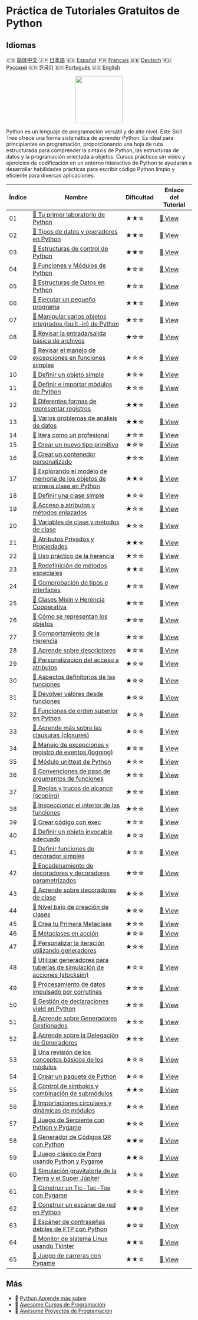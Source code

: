 # Práctica de Tutoriales Gratuitos de Python

## Idiomas

🇨🇳 [简体中文](README_zh.md) 🇯🇵 [日本語](README_ja.md) 🇪🇸 [Español](README_es.md) 🇫🇷 [Français](README_fr.md) 🇩🇪 [Deutsch](README_de.md) 🇷🇺 [Русский](README_ru.md) 🇰🇷 [한국어](README_ko.md) 🇧🇷 [Português](README_pt.md) 🇺🇸 [English](README.md) 

<div align="center">
<img width="128px" src="https://file.labex.io/path/E4pVLzVNCjyM.png">
</div>

Python es un lenguaje de programación versátil y de alto nivel. Este Skill Tree ofrece una forma sistemática de aprender Python. Es ideal para principiantes en programación, proporcionando una hoja de ruta estructurada para comprender la sintaxis de Python, las estructuras de datos y la programación orientada a objetos. Cursos prácticos sin video y ejercicios de codificación en un entorno interactivo de Python te ayudarán a desarrollar habilidades prácticas para escribir código Python limpio y eficiente para diversas aplicaciones.

|   Índice | Nombre                                                                                                                                                                          | Dificultad   | Enlace del Tutorial                                                                                        |
|----------|---------------------------------------------------------------------------------------------------------------------------------------------------------------------------------|--------------|------------------------------------------------------------------------------------------------------------|
|       01 | [📖 Tu primer laboratorio de Python](https://labex.io/es/tutorials/python-your-first-python-lab-270256)                                                                         | ★★☆          | [🔗 View](https://labex.io/es/tutorials/python-your-first-python-lab-270256)                               |
|       02 | [📖 Tipos de datos y operadores en Python](https://labex.io/es/tutorials/python-python-data-types-and-operators-393077)                                                         | ★★☆          | [🔗 View](https://labex.io/es/tutorials/python-python-data-types-and-operators-393077)                     |
|       03 | [📖 Estructuras de control de Python](https://labex.io/es/tutorials/python-python-control-structures-393123)                                                                    | ★★☆          | [🔗 View](https://labex.io/es/tutorials/python-python-control-structures-393123)                           |
|       04 | [📖 Funciones y Módulos de Python](https://labex.io/es/tutorials/python-python-functions-and-modules-393141)                                                                    | ★☆☆          | [🔗 View](https://labex.io/es/tutorials/python-python-functions-and-modules-393141)                        |
|       05 | [📖 Estructuras de Datos en Python](https://labex.io/es/tutorials/python-python-data-structures-393168)                                                                         | ★☆☆          | [🔗 View](https://labex.io/es/tutorials/python-python-data-structures-393168)                              |
|       06 | [📖 Ejecutar un pequeño programa](https://labex.io/es/tutorials/python-run-a-small-program-132390)                                                                              | ★★☆          | [🔗 View](https://labex.io/es/tutorials/python-run-a-small-program-132390)                                 |
|       07 | [📖 Manipular varios objetos integrados (built-in) de Python](https://labex.io/es/tutorials/python-manipulate-various-built-in-python-objects-132391)                           | ★☆☆          | [🔗 View](https://labex.io/es/tutorials/python-manipulate-various-built-in-python-objects-132391)          |
|       08 | [📖 Revisar la entrada/salida básica de archivos](https://labex.io/es/tutorials/python-review-basic-file-i-o-132392)                                                            | ★☆☆          | [🔗 View](https://labex.io/es/tutorials/python-review-basic-file-i-o-132392)                               |
|       09 | [📖 Revisar el manejo de excepciones en funciones simples](https://labex.io/es/tutorials/python-review-simple-functions-exception-handling-132393)                              | ★☆☆          | [🔗 View](https://labex.io/es/tutorials/python-review-simple-functions-exception-handling-132393)          |
|       10 | [📖 Definir un objeto simple](https://labex.io/es/tutorials/python-define-a-simple-object-132394)                                                                               | ★☆☆          | [🔗 View](https://labex.io/es/tutorials/python-define-a-simple-object-132394)                              |
|       11 | [📖 Definir e importar módulos de Python](https://labex.io/es/tutorials/python-defining-and-importing-python-modules-132395)                                                    | ★☆☆          | [🔗 View](https://labex.io/es/tutorials/python-defining-and-importing-python-modules-132395)               |
|       12 | [📖 Diferentes formas de representar registros](https://labex.io/es/tutorials/python-different-ways-of-representing-records-132428)                                             | ★★☆          | [🔗 View](https://labex.io/es/tutorials/python-different-ways-of-representing-records-132428)              |
|       13 | [📖 Varios problemas de análisis de datos](https://labex.io/es/tutorials/python-various-data-analysis-problems-132438)                                                          | ★★☆          | [🔗 View](https://labex.io/es/tutorials/python-various-data-analysis-problems-132438)                      |
|       14 | [📖 Itera como un profesional](https://labex.io/es/tutorials/python-iterate-like-a-pro-132442)                                                                                  | ★☆☆          | [🔗 View](https://labex.io/es/tutorials/python-iterate-like-a-pro-132442)                                  |
|       15 | [📖 Crear un nuevo tipo primitivo](https://labex.io/es/tutorials/python-make-a-new-primitive-type-132443)                                                                       | ★☆☆          | [🔗 View](https://labex.io/es/tutorials/python-make-a-new-primitive-type-132443)                           |
|       16 | [📖 Crear un contenedor personalizado](https://labex.io/es/tutorials/python-make-a-custom-container-132444)                                                                     | ★☆☆          | [🔗 View](https://labex.io/es/tutorials/python-make-a-custom-container-132444)                             |
|       17 | [📖 Explorando el modelo de memoria de los objetos de primera clase en Python](https://labex.io/es/tutorials/python-exploring-python-s-first-class-objects-memory-model-132489) | ★★☆          | [🔗 View](https://labex.io/es/tutorials/python-exploring-python-s-first-class-objects-memory-model-132489) |
|       18 | [📖 Definir una clase simple](https://labex.io/es/tutorials/python-define-a-simple-class-132490)                                                                                | ★☆☆          | [🔗 View](https://labex.io/es/tutorials/python-define-a-simple-class-132490)                               |
|       19 | [📖 Acceso a atributos y métodos enlazados](https://labex.io/es/tutorials/python-attribute-access-and-bound-methods-132491)                                                     | ★☆☆          | [🔗 View](https://labex.io/es/tutorials/python-attribute-access-and-bound-methods-132491)                  |
|       20 | [📖 Variables de clase y métodos de clase](https://labex.io/es/tutorials/python-class-variables-and-class-methods-132493)                                                       | ★☆☆          | [🔗 View](https://labex.io/es/tutorials/python-class-variables-and-class-methods-132493)                   |
|       21 | [📖 Atributos Privados y Propiedades](https://labex.io/es/tutorials/python-private-attributes-and-properties-132494)                                                            | ★★☆          | [🔗 View](https://labex.io/es/tutorials/python-private-attributes-and-properties-132494)                   |
|       22 | [📖 Uso práctico de la herencia](https://labex.io/es/tutorials/python-practical-use-of-inheritance-132495)                                                                      | ★☆☆          | [🔗 View](https://labex.io/es/tutorials/python-practical-use-of-inheritance-132495)                        |
|       23 | [📖 Redefinición de métodos especiales](https://labex.io/es/tutorials/python-redefining-special-methods-132496)                                                                 | ★★☆          | [🔗 View](https://labex.io/es/tutorials/python-redefining-special-methods-132496)                          |
|       24 | [📖 Comprobación de tipos e interfaces](https://labex.io/es/tutorials/python-type-checking-and-interfaces-132497)                                                               | ★☆☆          | [🔗 View](https://labex.io/es/tutorials/python-type-checking-and-interfaces-132497)                        |
|       25 | [📖 Clases Mixin y Herencia Cooperativa](https://labex.io/es/tutorials/python-mixin-classes-and-cooperative-inheritance-132498)                                                 | ★☆☆          | [🔗 View](https://labex.io/es/tutorials/python-mixin-classes-and-cooperative-inheritance-132498)           |
|       26 | [📖 Cómo se representan los objetos](https://labex.io/es/tutorials/python-how-objects-are-represented-132499)                                                                   | ★☆☆          | [🔗 View](https://labex.io/es/tutorials/python-how-objects-are-represented-132499)                         |
|       27 | [📖 Comportamiento de la Herencia](https://labex.io/es/tutorials/python-behavior-of-inheritance-132500)                                                                         | ★☆☆          | [🔗 View](https://labex.io/es/tutorials/python-behavior-of-inheritance-132500)                             |
|       28 | [📖 Aprende sobre descriptores](https://labex.io/es/tutorials/python-learn-about-descriptors-132501)                                                                            | ★☆☆          | [🔗 View](https://labex.io/es/tutorials/python-learn-about-descriptors-132501)                             |
|       29 | [📖 Personalización del acceso a atributos](https://labex.io/es/tutorials/python-customizing-attribute-access-132502)                                                           | ★☆☆          | [🔗 View](https://labex.io/es/tutorials/python-customizing-attribute-access-132502)                        |
|       30 | [📖 Aspectos definitorios de las funciones](https://labex.io/es/tutorials/python-definitional-aspects-of-functions-132503)                                                      | ★☆☆          | [🔗 View](https://labex.io/es/tutorials/python-definitional-aspects-of-functions-132503)                   |
|       31 | [📖 Devolver valores desde funciones](https://labex.io/es/tutorials/python-returning-values-from-functions-132504)                                                              | ★☆☆          | [🔗 View](https://labex.io/es/tutorials/python-returning-values-from-functions-132504)                     |
|       32 | [📖 Funciones de orden superior en Python](https://labex.io/es/tutorials/python-python-s-higher-functions-132505)                                                               | ★☆☆          | [🔗 View](https://labex.io/es/tutorials/python-python-s-higher-functions-132505)                           |
|       33 | [📖 Aprende más sobre las clausuras (closures)](https://labex.io/es/tutorials/python-learn-more-about-closures-132506)                                                          | ★☆☆          | [🔗 View](https://labex.io/es/tutorials/python-learn-more-about-closures-132506)                           |
|       34 | [📖 Manejo de excepciones y registro de eventos (logging)](https://labex.io/es/tutorials/python-exception-handling-and-logging-132507)                                          | ★☆☆          | [🔗 View](https://labex.io/es/tutorials/python-exception-handling-and-logging-132507)                      |
|       35 | [📖 Módulo unittest de Python](https://labex.io/es/tutorials/python-python-unittest-module-132508)                                                                              | ★☆☆          | [🔗 View](https://labex.io/es/tutorials/python-python-unittest-module-132508)                              |
|       36 | [📖 Convenciones de paso de argumentos de funciones](https://labex.io/es/tutorials/python-function-argument-passing-conventions-132509)                                         | ★☆☆          | [🔗 View](https://labex.io/es/tutorials/python-function-argument-passing-conventions-132509)               |
|       37 | [📖 Reglas y trucos de alcance (scoping)](https://labex.io/es/tutorials/python-scoping-rules-and-tricks-132510)                                                                 | ★☆☆          | [🔗 View](https://labex.io/es/tutorials/python-scoping-rules-and-tricks-132510)                            |
|       38 | [📖 Inspeccionar el interior de las funciones](https://labex.io/es/tutorials/python-inspect-the-internals-of-functions-132511)                                                  | ★☆☆          | [🔗 View](https://labex.io/es/tutorials/python-inspect-the-internals-of-functions-132511)                  |
|       39 | [📖 Crear código con exec](https://labex.io/es/tutorials/python-create-code-with-exec-132512)                                                                                   | ★☆☆          | [🔗 View](https://labex.io/es/tutorials/python-create-code-with-exec-132512)                               |
|       40 | [📖 Definir un objeto invocable adecuado](https://labex.io/es/tutorials/python-define-a-proper-callable-object-132513)                                                          | ★☆☆          | [🔗 View](https://labex.io/es/tutorials/python-define-a-proper-callable-object-132513)                     |
|       41 | [📖 Definir funciones de decorador simples](https://labex.io/es/tutorials/python-define-a-simple-decorator-functions-132514)                                                    | ★☆☆          | [🔗 View](https://labex.io/es/tutorials/python-define-a-simple-decorator-functions-132514)                 |
|       42 | [📖 Encadenamiento de decoradores y decoradores parametrizados](https://labex.io/es/tutorials/python-decorator-chaining-and-parameterized-decorators-132515)                    | ★☆☆          | [🔗 View](https://labex.io/es/tutorials/python-decorator-chaining-and-parameterized-decorators-132515)     |
|       43 | [📖 Aprende sobre decoradores de clase](https://labex.io/es/tutorials/python-learn-about-class-decorators-132516)                                                               | ★☆☆          | [🔗 View](https://labex.io/es/tutorials/python-learn-about-class-decorators-132516)                        |
|       44 | [📖 Nivel bajo de creación de clases](https://labex.io/es/tutorials/python-low-level-of-class-creation-132517)                                                                  | ★☆☆          | [🔗 View](https://labex.io/es/tutorials/python-low-level-of-class-creation-132517)                         |
|       45 | [📖 Crea tu Primera Metaclase](https://labex.io/es/tutorials/python-create-your-first-metaclass-132519)                                                                         | ★☆☆          | [🔗 View](https://labex.io/es/tutorials/python-create-your-first-metaclass-132519)                         |
|       46 | [📖 Metaclases en acción](https://labex.io/es/tutorials/python-metaclasses-in-action-132521)                                                                                    | ★☆☆          | [🔗 View](https://labex.io/es/tutorials/python-metaclasses-in-action-132521)                               |
|       47 | [📖 Personalizar la iteración utilizando generadores](https://labex.io/es/tutorials/python-customize-iteration-using-generators-132522)                                         | ★☆☆          | [🔗 View](https://labex.io/es/tutorials/python-customize-iteration-using-generators-132522)                |
|       48 | [📖 Utilizar generadores para tuberías de simulación de acciones (stocksim)](https://labex.io/es/tutorials/python-utilize-generators-for-stocksim-pipelines-132523)             | ★☆☆          | [🔗 View](https://labex.io/es/tutorials/python-utilize-generators-for-stocksim-pipelines-132523)           |
|       49 | [📖 Procesamiento de datos impulsado por corrutinas](https://labex.io/es/tutorials/python-coroutine-powered-data-processing-132524)                                             | ★☆☆          | [🔗 View](https://labex.io/es/tutorials/python-coroutine-powered-data-processing-132524)                   |
|       50 | [📖 Gestión de declaraciones yield en Python](https://labex.io/es/tutorials/python-yield-statement-management-in-python-132525)                                                 | ★☆☆          | [🔗 View](https://labex.io/es/tutorials/python-yield-statement-management-in-python-132525)                |
|       51 | [📖 Aprende sobre Generadores Gestionados](https://labex.io/es/tutorials/python-learn-about-managed-generators-132526)                                                          | ★☆☆          | [🔗 View](https://labex.io/es/tutorials/python-learn-about-managed-generators-132526)                      |
|       52 | [📖 Aprende sobre la Delegación de Generadores](https://labex.io/es/tutorials/python-learn-about-delegating-generators-132527)                                                  | ★☆☆          | [🔗 View](https://labex.io/es/tutorials/python-learn-about-delegating-generators-132527)                   |
|       53 | [📖 Una revisión de los conceptos básicos de los módulos](https://labex.io/es/tutorials/python-a-review-of-module-basics-132528)                                                | ★☆☆          | [🔗 View](https://labex.io/es/tutorials/python-a-review-of-module-basics-132528)                           |
|       54 | [📖 Crear un paquete de Python](https://labex.io/es/tutorials/python-create-a-python-package-132529)                                                                            | ★☆☆          | [🔗 View](https://labex.io/es/tutorials/python-create-a-python-package-132529)                             |
|       55 | [📖 Control de símbolos y combinación de submódulos](https://labex.io/es/tutorials/python-controlling-symbols-and-combining-submodules-132530)                                  | ★★☆          | [🔗 View](https://labex.io/es/tutorials/python-controlling-symbols-and-combining-submodules-132530)        |
|       56 | [📖 Importaciones circulares y dinámicas de módulos](https://labex.io/es/tutorials/python-circular-and-dynamic-module-imports-132531)                                           | ★☆☆          | [🔗 View](https://labex.io/es/tutorials/python-circular-and-dynamic-module-imports-132531)                 |
|       57 | [📖 Juego de Serpiente con Python y Pygame](https://labex.io/es/tutorials/python-snake-game-using-python-and-pygame-298902)                                                     | ★☆☆          | [🔗 View](https://labex.io/es/tutorials/python-snake-game-using-python-and-pygame-298902)                  |
|       58 | [📖 Generador de Códigos QR con Python](https://labex.io/es/tutorials/python-qr-code-generator-using-python-298900)                                                             | ★★☆          | [🔗 View](https://labex.io/es/tutorials/python-qr-code-generator-using-python-298900)                      |
|       59 | [📖 Juego clásico de Pong usando Python y Pygame](https://labex.io/es/tutorials/python-classic-pong-game-using-python-and-pygame-298856)                                        | ★★☆          | [🔗 View](https://labex.io/es/tutorials/python-classic-pong-game-using-python-and-pygame-298856)           |
|       60 | [📖 Simulación gravitatoria de la Tierra y el Super Júpiter](https://labex.io/es/tutorials/python-gravitational-simulation-of-earth-and-super-jupiter-298885)                   | ★☆☆          | [🔗 View](https://labex.io/es/tutorials/python-gravitational-simulation-of-earth-and-super-jupiter-298885) |
|       61 | [📖 Construir un Tic-Tac-Toe con Pygame](https://labex.io/es/tutorials/python-building-a-tic-tac-toe-using-pygame-298907)                                                       | ★☆☆          | [🔗 View](https://labex.io/es/tutorials/python-building-a-tic-tac-toe-using-pygame-298907)                 |
|       62 | [📖 Construir un escáner de red en Python](https://labex.io/es/tutorials/python-building-a-network-scanner-in-python-298855)                                                    | ★★☆          | [🔗 View](https://labex.io/es/tutorials/python-building-a-network-scanner-in-python-298855)                |
|       63 | [📖 Escáner de contraseñas débiles de FTP con Python](https://labex.io/es/tutorials/python-ftp-weak-password-scanner-using-python-298882)                                       | ★☆☆          | [🔗 View](https://labex.io/es/tutorials/python-ftp-weak-password-scanner-using-python-298882)              |
|       64 | [📖 Monitor de sistema Linux usando Tkinter](https://labex.io/es/tutorials/python-linux-system-monitor-using-tkinter-298891)                                                    | ★★☆          | [🔗 View](https://labex.io/es/tutorials/python-linux-system-monitor-using-tkinter-298891)                  |
|       65 | [📖 Juego de carreras con Pygame](https://labex.io/es/tutorials/python-racing-game-using-pygame-298901)                                                                         | ★★☆          | [🔗 View](https://labex.io/es/tutorials/python-racing-game-using-pygame-298901)                            |

## Más

- 🔗 [Python Aprende más sobre](https://labex.io/es/skilltrees/python)
- 🔗 [Awesome Cursos de Programación](https://github.com/labex-labs/awesome-programming-courses)
- 🔗 [Awesome Proyectos de Programación](https://github.com/labex-labs/awesome-programming-projects)

